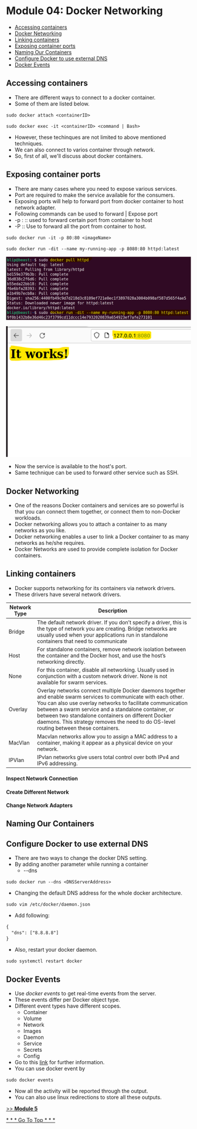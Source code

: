 # Module 04: Docker Networking
* [Accessing containers]()
* [Docker Networking]()
* [Linking containers]()
* [Exposing container ports]()
* [Naming Our Containers]()
* [Configure Docker to use external DNS]()
* [Docker Events]()

## Accessing containers
* There are different ways to connect to a docker container.
* Some of them are listed below.
```
sudo docker attach <containerID>
```
```
sudo docker exec -it <containerID> <command | Bash>
```
* However, these techinques are not limited to above mentioned techniques. 
* We can also connect to varios container through network. 
* So, first of all, we'll discuss about docker containers.

## Exposing container ports
* There are many cases where you need to expose various services.
* Port are required to make the service available for the consumers.
* Exposing ports will help to forward port from docker container to host network adapter.
* Following commands can be used to forward | Expose port
 * -p <hostPort>:<containerPort> :: used to forward certain port from container to host
 * -P :: Use to forward all the port from container to host.
```
sudo docker run -it -p 80:80 <imageName>
```
```
sudo docker run -dit --name my-running-app -p 8080:80 httpd:latest
```
![httpd-forward-port](img/httpd-forward-port.png)

![httpd-works](img/httpd-working-test.png)

* Now the service is available to the host's port.
* Same technique can be used to forward other service such as SSH.

## Docker Networking
* One of the reasons Docker containers and services are so powerful is that you can connect them together, or connect them to non-Docker workloads.
* Docker networking allows you to attach a container to as many networks as you like. 
* Docker networking enables a user to link a Docker container to as many networks as he/she requires. 
* Docker Networks are used to provide complete isolation for Docker containers.


## Linking containers
* Docker supports networking for its containers via network drivers. 
* These drivers have several network drivers.

| Network Type | Description |
|---|---|
| Bridge | The default network driver.  If you don’t specify a driver, this is the type of network you are creating. Bridge networks are usually used when your applications run in standalone containers that need to communicate |
| Host | For standalone containers, remove network isolation between the container and the Docker host, and use the host’s networking directly. |
| None | For this container, disable all networking. Usually used in conjunction with a custom network driver. None is not available for swarm services. |
| Overlay | Overlay networks connect multiple Docker daemons together and enable swarm services to communicate with each other. You can also use overlay networks to facilitate communication between a swarm service and a standalone container, or between two standalone containers on different Docker daemons. This strategy removes the need to do OS-level routing between these containers. |
| MacVlan | Macvlan networks allow you to assign a MAC address to a container, making it appear as a physical device on your network. |
| IPVlan | IPvlan networks give users total control over both IPv4 and IPv6 addressing. |

#### Inspect Network Connection

#### Create Different Network

#### Change Network Adapters


## Naming Our Containers


## Configure Docker to use external DNS
* There are two ways to change the docker DNS setting.
* By adding another parameter while running a container
  * --dns <DNSServerAddress>
```
sudo docker run --dns <DNSServerAddress>
```
* Changing the default DNS address for the whole docker architecture.
```
sudo vim /etc/docker/daemon.json
```
* Add following:
```
{
  "dns": ["8.8.8.8"]
}
```
* Also, restart your docker daemon.
```
sudo systemctl restart docker
```
## Docker Events
* Use *docker events* to get real-time events from the server. 
* These events differ per Docker object type.
* Different event types have different scopes. 
  * Container
  * Volume
  * Network
  * Images
  * Daemon
  * Service
  * Secrets
  * Config
* Go to this [link](https://docs.docker.com/engine/reference/commandline/events/) for further information.
* You can use docker event by
```
sudo docker events
```
* Now all the activity will be reported through the output.
* You can also use linux redirections to store all these outputs.


[>> **Module 5**]()

[* * * Go To Top * * * ]()
